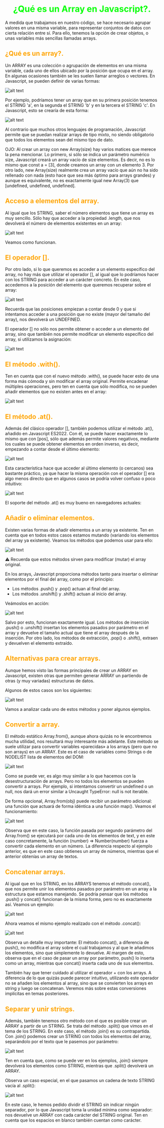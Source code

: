 # <span style="color:lime"><center>¿Qué es un Array en Javascript?.</center></span>

A medida que trabajamos en nuestro código, se hace necesario agrupar valores en una misma variable, para representar conjuntos de datos con cierta relación entre sí. Para ello, tenemos la opción de crear objetos, o unas variables más sencillas llamadas arrays.

## <span style="color:orange">¿Qué es un array?.</span>

Un ARRAY es una colección o agrupación de elementos en una misma variable, cada uno de ellos ubicado por la posición que ocupa en el array. En algunas ocasiones también se les suelen llamar arreglos o vectores. En Javascript, se pueden definir de varias formas:

![alt text](./imagenes-las.arrays/image.png)

Por ejemplo, podríamos tener un array que en su primera posición tenemos el STRING 'a', en la segunda el STRING 'b' y en la tercera el STRING 'c'. En Javascript, esto se crearía de esta forma:

![alt text](./imagenes-las.arrays/image-1.png)

Al contrario que muchos otros lenguajes de programación, Javascript permite que se puedan realizar arrays de tipo mixto, no siendo obligatorio que todos los elementos sean del mismo tipo de dato.

OJO: Al crear un array con new Array(size) hay varios matices que merece la pena mencionar. Lo primero, si sólo se indica un parámetro numérico size, Javascript creará un array vacío de size elementos. Es decir, no es lo mismo que const a = [3], donde creamos un array con un elemento 3. Por otro lado, new Array(size) realmente crea un array vacío que aún no ha sido rellenado con nada (esto hace que sea más óptimo para arrays grandes) y aunque es equivalente, no es exactamente igual new Array(3) que [undefined, undefined, undefined].

## <span style="color:orange">Acceso a elementos del array.</span>
Al igual que los STRING, saber el número elementos que tiene un array es muy sencillo. Sólo hay que acceder a la propiedad .length, que nos devolverá el número de elementos existentes en un array:

![alt text](./imagenes-las.arrays/image-2.png)

Veamos como funcionan.

## <span style="color:orange">El operador [].</span>
Por otro lado, si lo que queremos es acceder a un elemento específico del array, no hay más que utilizar el operador [], al igual que lo podríamos hacer con los STRING para acceder a un carácter concreto. En este caso, accedemos a la posición del elemento que queremos recuperar sobre el array:

![alt text](./imagenes-las.arrays/image-3.png)

Recuerda que las posiciones empiezan a contar desde 0 y que si intentamos acceder a una posición que no existe (mayor del tamaño del array), nos devolverá un UNDEFINED.

El operador [] no sólo nos permite obtener o acceder a un elemento del array, sino que también nos permite modificar un elemento específico del array, si utilizamos la asignación:

![alt text](./imagenes-las.arrays/image-4.png)

## <span style="color:orange">El método .with().</span>
Ten en cuenta que con el nuevo método .with(), se puede hacer esto de una forma más cómoda y sin modificar el array original. Permite encadenar múltiples operaciones, pero ten en cuenta que sólo modifica, no se pueden añadir elementos que no existen antes en el array:

![alt text](./imagenes-las.arrays/image-5.png)

## <span style="color:orange">El método .at().</span>
Además del clásico operador [], también podemos utilizar el método .at(), añadido en Javascript ES2022. Con él, se puede hacer exactamente lo mismo que con [pos], sólo que además permite valores negativos, mediante los cuales se puede obtener elementos en orden inverso, es decir, empezando a contar desde el último elemento:

![alt text](./imagenes-las.arrays/image-6.png)

Esta característica hace que acceder al último elemento (o cercanos) sea bastante práctico, ya que hacer la misma operación con el operador [] era algo menos directo que en algunos casos se podría volver confuso o poco intuitivo:

![alt text](./imagenes-las.arrays/image-7.png)

El soporte del método .at() es muy bueno en navegadores actuales:

## <span style="color:orange">Añadir o eliminar elementos.</span>
Existen varias formas de añadir elementos a un array ya existente. Ten en cuenta que en todos estos casos estamos mutando (variando los elementos del array ya existente). Veamos los métodos que podemos usar para ello:

![alt text](./imagenes-las.arrays/image-8.png)

⚠️ Recuerda que estos métodos sirven para modificar (mutar) el array original.

En los arrays, Javascript proporciona métodos tanto para insertar o eliminar elementos por el final del array, como por el principio:

   - Los métodos .push() y .pop() actuan al final del array.
   - Los métodos .unshift() y .shift() actuan al inicio del array.

Veámoslos en acción:

![alt text](./imagenes-las.arrays/image-9.png)

Salvo por esto, funcionan exactamente igual. Los métodos de inserción .push() o .unshift() insertan los elementos pasados por parámetro en el array y devuelve el tamaño actual que tiene el array después de la inserción. Por otro lado, los métodos de extracción, .pop() o .shift(), extraen y devuelven el elemento extraído.

## <span style="color:orange">Alternativas para crear arrays.</span>
Aunque hemos visto las formas principales de crear un ARRAY en Javascript, existen otras que permiten generar ARRAY un partiendo de otras (y muy variadas) estructuras de datos.

Algunos de estos casos son los siguientes:

![alt text](./imagenes-las.arrays/image-10.png)

Vamos a analizar cada uno de estos métodos y poner algunos ejemplos.

## <span style="color:orange">Convertir a array.</span>
El método estático Array.from(), aunque ahora quizás no le encontremos mucha utilidad, nos resultará muy interesante más adelante. Este método se suele utilizar para convertir variables «parecidas» a los arrays (pero que no son arrays) en un ARRAY. Este es el caso de variables como Strings o de NODELIST lista de elementos del DOM:

![alt text](./imagenes-las.arrays/image-11.png)

Como se puede ver, es algo muy similar a lo que hacemos con la desestructuración de arrays. Pero no todos los elementos se pueden convertir a arrays. Por ejemplo, si intentamos convertir un undefined o un null, nos dará un error similar a Uncaught TypeError: null is not iterable.

De forma opcional, Array.from(obj) puede recibir un parámetro adicional: una función que actuará de forma idéntica a una función map(). Veamos el funcionamiento:

![alt text](./imagenes-las.arrays/image-12.png)

Observa que en este caso, la función pasada por segundo parámetro del Array.from() se ejecutará por cada uno de los elementos de text, y en este caso concretamente, la función (number) => Number(number) fuerza a convertir cada elemento en un número. La diferencia respecto al ejemplo anterior, es que en este caso obtienes un array de números, mientras que el anterior obtenías un array de textos.

## <span style="color:orange">Concatenar arrays.</span>
Al igual que en los STRING, en los ARRAYS tenemos el método concat(), que nos permite unir los elementos pasados por parámetro en un array a la estructura que estamos manejando. Se podría pensar que los métodos .push() y concat() funcionan de la misma forma, pero no es exactamente así. Veamos un ejemplo:

![alt text](./imagenes-las.arrays/image-13.png)

Ahora veamos el mismo ejemplo realizado con el método .concat():

![alt text](./imagenes-las.arrays/image-14.png)

Observa un detalle muy importante: El método concat(), a diferencia de push(), no modifica el array sobre el cuál trabajamos y al que le añadimos los elementos, sino que simplemente lo devuelve. Al margen de esto, observa que en el caso de pasar un array por parámetro, push() lo inserta como un array, mientras que concat() inserta cada uno de sus elementos.

También hay que tener cuidado al utilizar el operador + con los arrays. A diferencia de lo que quizás puede parecer intuitivo, utilizando este operador no se añaden los elementos al array, sino que se convierten los arrays en string y luego se concatenan. Veremos más sobre estas conversiones implícitas en temas posteriores.

## <span style="color:orange">Separar y unir strings.</span>
Además, también tenemos otro método con el que es posible crear un ARRAY a partir de un STRING. Se trata del método .split() que vimos en el tema de los STRING. En este caso, el método .join() es su contrapartida. Con .join() podemos crear un STRING con todos los elementos del array, separándolo por el texto que le pasemos por parámetro:

![alt text](./imagenes-las.arrays/image-15.png)

Ten en cuenta que, como se puede ver en los ejemplos, .join() siempre devolverá los elementos como STRING, mientras que .split() devolverá un ARRAY.

Observa un caso especial, en el que pasamos un cadena de texto STRING vacía al .split():

![alt text](./imagenes-las.arrays/image-16.png)

En este caso, le hemos pedido dividir el STRING sin indicar ningún separador, por lo que Javascript toma la unidad mínima como separador: nos devuelve un ARRAY con cada carácter del STRING original. Ten en cuenta que los espacios en blanco también cuentan como carácter.


 